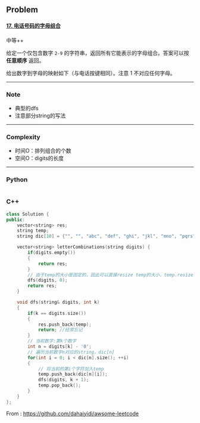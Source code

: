 ## Problem

#### [17. 电话号码的字母组合](https://leetcode-cn.com/problems/letter-combinations-of-a-phone-number/)

中等++

给定一个仅包含数字 `2-9` 的字符串，返回所有它能表示的字母组合。答案可以按 **任意顺序** 返回。

给出数字到字母的映射如下（与电话按键相同）。注意 1 不对应任何字母。

------

### Note

- 典型的dfs
- 注意部分string的写法

------

### Complexity

- 时间O：排列组合的个数
- 空间O：digits的长度

------

### Python

```python

```

### C++

```C++
class Solution {
public:
    vector<string> res;
    string temp;
    string dic[10] = {"", "", "abc", "def", "ghi", "jkl", "mno", "pqrs", "tuv", "wxyz"};

    vector<string> letterCombinations(string digits) {
        if(digits.empty())
        {
            return res;
        }
        // 由于temp的大小是固定的，因此可以直接resize temp的大小，temp.resize(digits.size()); 
        dfs(digits, 0);
        return res;
    }

    void dfs(string& digits, int k)
    {
        if(k == digits.size())
        {
            res.push_back(temp);
            return; //经常忘记
        }
        // 当前数字:第k个数字
        int n = digits[k] - '0';
        // 遍历当前数字n对应的string，dic[n]
        for(int i = 0; i < dic[n].size(); ++i)
        {
            // 将当前的第i个字符加入temp
            temp.push_back(dic[n][i]);
            dfs(digits, k + 1);
            temp.pop_back();
        }
    }
};
```



From : https://github.com/dahaiyidi/awsome-leetcode
